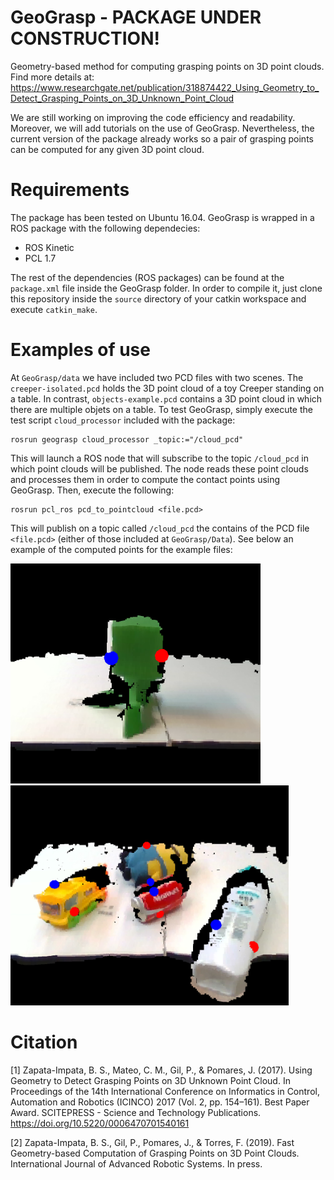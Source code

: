 # GeoGrasp - PACKAGE UNDER CONSTRUCTION!
Geometry-based method for computing grasping points on 3D point clouds. Find more details at: https://www.researchgate.net/publication/318874422_Using_Geometry_to_Detect_Grasping_Points_on_3D_Unknown_Point_Cloud

We are still working on improving the code efficiency and readability. Moreover, we will add tutorials on the use of GeoGrasp. Nevertheless, the current version of the package already works so a pair of grasping points can be computed for any given 3D point cloud.

# Requirements
The package has been tested on Ubuntu 16.04. GeoGrasp is wrapped in a ROS package with the following dependecies:

- ROS Kinetic
- PCL 1.7

The rest of the dependencies (ROS packages) can be found at the `package.xml` file inside the GeoGrasp folder. In order to compile it, just clone this repository inside the `source` directory of your catkin workspace and execute `catkin_make`.

# Examples of use

At `GeoGrasp/data` we have included two PCD files with two scenes. The `creeper-isolated.pcd` holds the 3D point cloud of a toy Creeper standing on a table. In contrast, `objects-example.pcd` contains a 3D point cloud in which there are multiple objets on a table. To test GeoGrasp, simply execute the test script `cloud_processor` included with the package:

```
rosrun geograsp cloud_processor _topic:="/cloud_pcd"
```

This will launch a ROS node that will subscribe to the topic `/cloud_pcd` in which point clouds will be published. The node reads these point clouds and processes them in order to compute the contact points using GeoGrasp. Then, execute the following:

```
rosrun pcl_ros pcd_to_pointcloud <file.pcd>
```

This will publish on a topic called `/cloud_pcd` the contains of the PCD file `<file.pcd>` (either of those included at `GeoGrasp/Data`). See below an example of the computed points for the example files:

<img src="/data/creeper-isolated.png" width="400"> <img src="/data/objects.png" width="445">


# Citation
[1] Zapata-Impata, B. S., Mateo, C. M., Gil, P., & Pomares, J. (2017). Using Geometry to Detect Grasping Points on 3D Unknown Point Cloud. In Proceedings of the 14th International Conference on Informatics in Control, Automation and Robotics (ICINCO) 2017 (Vol. 2, pp. 154–161). Best Paper Award. SCITEPRESS - Science and Technology Publications. https://doi.org/10.5220/0006470701540161

[2] Zapata-Impata, B. S., Gil, P., Pomares, J., & Torres, F. (2019). Fast Geometry-based Computation
of Grasping Points on 3D Point Clouds. International Journal of Advanced Robotic Systems. In
press.
